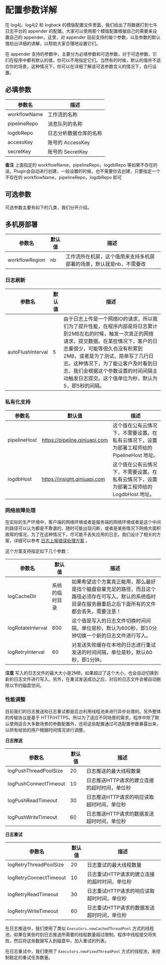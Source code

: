 # 配置参数详解

在 log4j，log4j2 和 logback 的模版配置文件里面，我们给出了将数据打到七牛日志平台的 appender 的配置。大家可以使用那个模版配置根据自己的需要来设置自己的 appender。这里，对 appender 目前支持的每个参数，以及参数的默认值给出详细的讲解，以帮助大家合理地设置它们。

在 appender 支持的参数中，主要分为必填参数和可选参数，对于可选参数，它们在程序中都有默认的值，你可以不用指定它们。当然有的时候，默认的值并不适合你的场景，这种情况下，你可以在详细了解该可选参数含义的情况下，自行设置。

## 必填参数

|参数名|描述|
|---|---|
|workflowName|工作流的名称|
|pipelineRepo|消息队列的名称|
|logdbRepo|日志分析数据仓库的名称|
|accessKey|账号的 AccessKey|
|secretKey|账号的 SecretKey|

**备注** 上面指定的 workflowName，pipelineRepo，logdbRepo 等如果不存在的话，Plugin会自动进行创建，一般设置的时候，也不需要你去创建，只要指定一个不存在的 workflowName，pipelineRepo，logdbRepo 即可

## 可选参数

可选参数主要有如下的几类，我们分开介绍。

## 多机房部署

|参数名|默认值|描述|
|---|---|---|
|workflowRegion|nb|工作流所在机房，这个值用来支持多机房部署的场景，默认就是nb，不需要改| 

### 日志刷新

|参数名|默认值|描述|
|---|---|---|
|autoFlushInterval|5|由于日志上传是一个网络IO的请求，所以我们为了提升性能，在程序内部是将日志累计到2MB左右的时候，触发一次真正的网络请求，提交数据。在某些情况下，客户的日志量很少，可能等很久也没有积累到2MB，或者是为了测试，简单写了几行日志。这种情况下，为了能让客户及时看到日志，我们会根据这个参数设置的时间间隔主动触发日志提交。这个值单位为秒，默认为5，即5秒的间隔。|

### 私有化支持

|参数名|默认值|描述|
|---|---|---|
|pipelineHost|https://pipeline.qiniuapi.com|这个值在公有云情况下，不需要设置。在私有云情况下，设置为部署工程师给的 PipelineHost 地址。|
|logdbHost|https://insight.qiniuapi.com|这个值在公有云情况下，不需要设置。在私有云情况下，设置为部署工程师给的 LogdbHost 地址。|

### 网络故障处理

在实际的生产环境中，客户端的网络环境或者是服务端的网络环境或者是这个中间的路径可以认为都是不靠谱的，随时可能出现闪断，或者是某些情况下网络大面积故障的情况，为了在这种情况下，尽可能不丢失应用的日志，我们设计了相关的方案，详细可以参考 [日志上报错误处理方案](../design/1.日志上报错误处理方案.md) 。

这个方案支持指定如下几个参数：

|参数名|默认值|描述|
|---|---|---|
|logCacheDir|系统的临时目录|如果希望这个方案真正能用，那么最好是找个磁盘容量充足的路径，而且这个路径必须存在可写入。默认的系统临时目录在服务器重启之后下面所有的文件都会丢失，需要注意！|
|logRotateInterval|600|这个值是写入的日志文件切换时间间隔，单位是秒，默认为600秒，即10分钟切换一个新的日志文件进行写入。|
|logRetryInterval|60|对发送失败缓存在本地的日志进行重试发送的时间间隔，单位是秒，默认60秒，即1分钟。|

**注意** 写入的日志文件的最大大小是2MB，如果超过了这个大小，也会自动切换到新的日志文件进行写入。另外，在重试发送成功之后，对应的日志文件会被自动删除以节约磁盘空间。

### 性能调整

目前我们的日志推送和日志重试都是后台利用线程池来进行异步处理的。另外整体的传输协议是基于 HTTP/HTTPS。所以为了适应不同场景的需求，程序中除了默认使用适合大多数场景的参数配置外，还将这些配置通过可选配置参数暴露出来，以供有经验的用户根据时间情况进行调整。

**日志推送**

|参数名|默认值|描述|
|---|---|---|
|logPushThreadPoolSize|20|日志推送的最大线程数量|
|logPushConnectTimeout|10|日志推送HTTP请求的建立连接的超时时间，单位秒|
|logPushReadTimeout|30|日志推送HTTP请求的响应读取超时时间，单位秒|
|logPushWriteTimeout|60|日志推送HTTP请求的数据发送超时时间，单位秒|

**日志重试**

|参数名|默认值|描述|
|---|---|---|
|logRetryThreadPoolSize|20|日志重试的最大线程数量|
|logRetryConnectTimeout|10|日志重试HTTP请求的建立连接的超时时间，单位秒|
|logRetryReadTimeout|30|日志重试HTTP请求的响应读取超时时间，单位秒|
|logRetryWriteTimeout|60|日志重试HTTP请求的数据发送超时时间，单位秒|

在日志推送中，我们使用了类似 `Executors.newCachedThreadPool` 方式的线程池，如果在某些时刻日志推送所需要的线程数量超过限制，程序中线程提交将失败，然后将这些数据写入到磁盘中，加入重试的列表。

在日志重试中，我们使用了 `Executors.newFixedThreadPool` 方式的线程池，来控制稳定的重试任务数量。